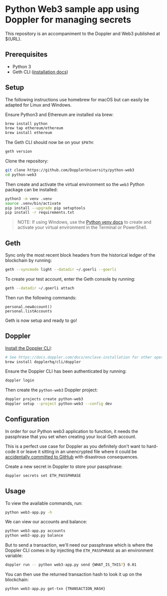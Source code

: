 # Python Web3 sample app using Doppler for managing secrets

This repository is an accompaniment to the Doppler and Web3 published at ${URL}.
## Prerequisites

- Python 3
- Geth CLI ([installation docs](https://geth.ethereum.org/docs/install-and-build/installing-geth))

## Setup

The following instructions use homebrew for macOS but can easily be adapted for Linux and Windows.

Ensure Python3 and Ethereum are installed via brew:

```sh
brew install python
brew tap ethereum/ethereum
brew install ethereum
```

The Geth CLI should now be on your `$PATH`:

```sh
geth version
```

Clone the repository:

```sh
git clone https://github.com/DopplerUniversity/python-web3
cd python-web3
```

Then create and activate the virtual environment so the `web3` Python package can be installed:

```sh
python3 -m venv .venv
source .venv/bin/activate
pip install --upgrade pip setuptools
pip install -r requirements.txt
```

> NOTE: If using Windows, use the [Python venv docs](https://docs.python.org/3/library/venv.html) to create and activate your virtual environment in the Terminal or PowerShell.

## Geth

Sync only the most recent block headers from the historical ledger of the blockchain by running:

```sh
geth --syncmode light --datadir ~/.goerli --goerli
```

To create your test account, enter the Geth console by running:

```sh
geth --datadir ~/.goerli attach
```

Then run the following commands:

```
personal.newAccount()
personal.listAccounts
```

Geth is now setup and ready to go!

## Doppler

[Install the Doppler CLI](https://docs.doppler.com/docs/enclave-installation):

```sh
# See https://docs.doppler.com/docs/enclave-installation for other operating systems and environments, e.g. Docker
brew install dopplerhq/cli/doppler
```

 Ensure the Doppler CLI has been authenticated by running:

```sh
doppler login
```

Then create the `python-web3` Doppler project:

```sh
doppler projects create python-web3
doppler setup --project python-web3 --config dev
```

## Configuration

In order for our Python web3 application to function, it needs the passphrase that you set when creating your local Geth account.

This is a perfect use case for Doppler as you definitely don't want to hard-code it or leave it sitting in an unencrypted file where it could be [accidentally committed to GitHub](https://twitter.com/nateliason/status/1392086702794149894) with disastrous consequences.

Create a new secret in Doppler to store your passphrase:

```sh
doppler secrets set ETH_PASSPHRASE
```

## Usage

To view the available commands, run:

```sh
python web3-app.py -h
```

We can view our accounts and balance:
```sh
python web3-app.py accounts
python web3-app.py balance
```

But to send a transaction, we'll need our passphrase which is where the Doppler CLI comes in by injecting the `ETH_PASSPHRASE` as an environment variable:

```sh
doppler run -- python web3-app.py send {WHAT_IS_THIS?} 0.01
```

You can then use the returned transaction hash to look it up on the blockchain:

```sh
python web3-app.py get-txn {TRANSACTION_HASH}
```
